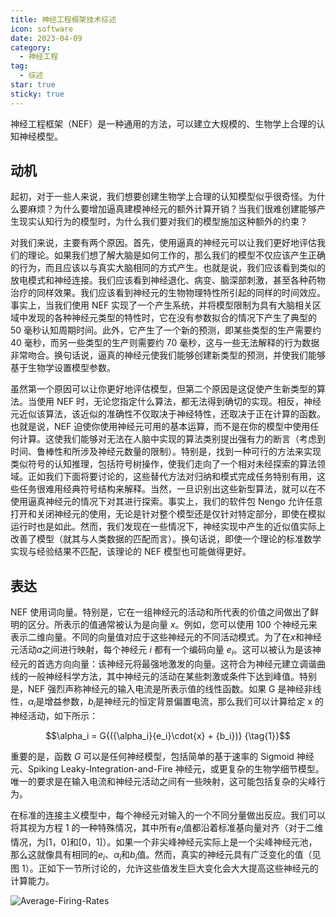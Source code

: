 ```yaml
---
title: 神经工程框架技术综述
icon: software
date: 2023-04-09
category:
  - 神经工程
tag:
  - 综述
star: true
sticky: true
---
```


神经工程框架（NEF）是一种通用的方法，可以建立大规模的、生物学上合理的认知神经模型。

<!-- more -->

<PDF url="/assets/pdf/Stewart - A Technical Overview of the Neural Engineering Fra.pdf" />

## 动机

起初，对于一些人来说，我们想要创建生物学上合理的认知模型似乎很奇怪。为什么要麻烦？为什么要增加逼真建模神经元的额外计算开销？当我们很难创建能够产生现实认知行为的模型时，为什么我们要对我们的模型施加这种额外的约束？

对我们来说，主要有两个原因。首先，使用逼真的神经元可以让我们更好地评估我们的理论。如果我们想了解大脑是如何工作的，那么我们的模型不仅应该产生正确的行为，而且应该以与真实大脑相同的方式产生。也就是说，我们应该看到类似的放电模式和神经连接。我们应该看到神经退化、病变、脑深部刺激，甚至各种药物治疗的同样效果。我们应该看到神经元的生物物理特性所引起的同样的时间效应。事实上，当我们使用 NEF 实现了一个产生系统，并将模型限制为具有大脑相关区域中发现的各种神经元类型的特性时，它在没有参数拟合的情况下产生了典型的 50 毫秒认知周期时间。此外，它产生了一个新的预测，即某些类型的生产需要约 40 毫秒，而另一些类型的生产则需要约 70 毫秒，这与一些无法解释的行为数据非常吻合。换句话说，逼真的神经元使我们能够创建新类型的预测，并使我们能够基于生物学设置模型参数。

虽然第一个原因可以让你更好地评估模型，但第二个原因是这促使产生新类型的算法。当使用 NEF 时，无论您指定什么算法，都无法得到确切的实现。相反，神经元近似该算法，该近似的准确性不仅取决于神经特性，还取决于正在计算的函数。也就是说，NEF 迫使你使用神经元可用的基本运算，而不是在你的模型中使用任何计算。这使我们能够对无法在人脑中实现的算法类别提出强有力的断言（考虑到时间、鲁棒性和所涉及神经元数量的限制）。特别是，找到一种可行的方法来实现类似符号的认知推理，包括符号树操作，使我们走向了一个相对未经探索的算法领域。正如我们下面将要讨论的，这些替代方法对归纳和模式完成任务特别有用，这些任务很难用经典符号结构来解释。当然，一旦识别出这些新型算法，就可以在不使用逼真神经元的情况下对其进行探索。事实上，我们的软件包 Nengo 允许任意打开和关闭神经元的使用，无论是针对整个模型还是仅针对特定部分，即使在模拟运行时也是如此。然而，我们发现在一些情况下，神经实现中产生的近似值实际上改善了模型（就其与人类数据的匹配而言）。换句话说，即使一个理论的标准数学实现与经验结果不匹配，该理论的 NEF 模型也可能做得更好。

## 表达

NEF 使用词向量。特别是，它在一组神经元的活动和所代表的价值之间做出了鲜明的区分。所表示的值通常被认为是向量 $x$。例如，您可以使用 100 个神经元来表示二维向量。不同的向量值对应于这些神经元的不同活动模式。为了在$x$和神经元活动$a$之间进行映射，每个神经元 $i$ 都有一个编码向量 $e_i$。这可以被认为是该神经元的首选方向向量：该神经元将最强地激发的向量。这符合为神经元建立调谐曲线的一般神经科学方法，其中神经元的活动在某些刺激或条件下达到峰值。特别是，NEF 强烈声称神经元的输入电流是所表示值的线性函数。如果 G 是神经非线性，$\alpha_i$是增益参数，$b_i$是神经元的恒定背景偏置电流，那么我们可以计算给定 x 的神经活动，如下所示：

$$\alpha_i = G{({\alpha_i}{e_i}\cdot{x} + {b_i})} {\tag{1}}$$

重要的是，函数 $G$ 可以是任何神经模型，包括简单的基于速率的 Sigmoid 神经元、Spiking Leaky-Integration-and-Fire 神经元，或更复杂的生物学细节模型。唯一的要求是在输入电流和神经元活动之间有一些映射，这可能包括复杂的尖峰行为。

在标准的连接主义模型中，每个神经元对输入的一个不同分量做出反应。我们可以将其视为方程 1 的一种特殊情况，其中所有$e_i$值都沿着标准基向量对齐（对于二维情况，为[1，0]和[0，1]）。如果一个非尖峰神经元实际上是一个尖峰神经元池，那么这就像具有相同的$e_i$、$\alpha_i$和$b_i$值。然而，真实的神经元具有广泛变化的值（见图 1）。正如下一节所讨论的，允许这些值发生巨大变化会大大提高这些神经元的计算能力。

![Average-Firing-Rates](https://cdn.jsdelivr.net/gh/FoolAsphel/Avalon@main/img/AverageFiringRates.png)
